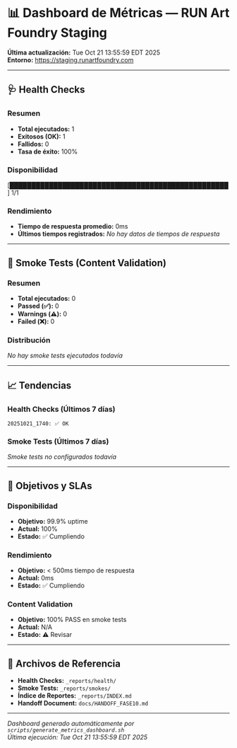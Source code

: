 # 📊 Dashboard de Métricas — RUN Art Foundry Staging

**Última actualización:** Tue Oct 21 13:55:59 EDT 2025  
**Entorno:** https://staging.runartfoundry.com

---

## 🩺 Health Checks

### Resumen
- **Total ejecutados:** 1
- **Exitosos (OK):** 1
- **Fallidos:** 0
- **Tasa de éxito:** 100%

### Disponibilidad
[██████████████████████████████████████████████████] 1/1

### Rendimiento
- **Tiempo de respuesta promedio:** 0ms
- **Últimos tiempos registrados:**
  *No hay datos de tiempos de respuesta*

---

## 🧪 Smoke Tests (Content Validation)

### Resumen
- **Total ejecutados:** 0
- **Passed (✅):** 0
- **Warnings (⚠️):** 0
- **Failed (❌):** 0

### Distribución
*No hay smoke tests ejecutados todavía*

---

## 📈 Tendencias

### Health Checks (Últimos 7 días)
```
20251021_1740: ✅ OK
```

### Smoke Tests (Últimos 7 días)
*Smoke tests no configurados todavía*

---

## 🎯 Objetivos y SLAs

### Disponibilidad
- **Objetivo:** 99.9% uptime
- **Actual:** 100%
- **Estado:** ✅ Cumpliendo

### Rendimiento
- **Objetivo:** < 500ms tiempo de respuesta
- **Actual:** 0ms
- **Estado:** ✅ Cumpliendo

### Content Validation
- **Objetivo:** 100% PASS en smoke tests
- **Actual:** N/A
- **Estado:** ⚠️  Revisar

---

## 📁 Archivos de Referencia

- **Health Checks:** `_reports/health/`
- **Smoke Tests:** `_reports/smokes/`
- **Índice de Reportes:** `_reports/INDEX.md`
- **Handoff Document:** `docs/HANDOFF_FASE10.md`

---

*Dashboard generado automáticamente por `scripts/generate_metrics_dashboard.sh`*  
*Última ejecución: Tue Oct 21 13:55:59 EDT 2025*
